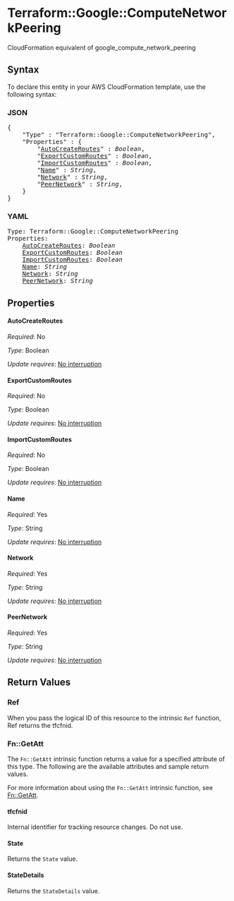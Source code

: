 # Terraform::Google::ComputeNetworkPeering

CloudFormation equivalent of google_compute_network_peering

## Syntax

To declare this entity in your AWS CloudFormation template, use the following syntax:

### JSON

<pre>
{
    "Type" : "Terraform::Google::ComputeNetworkPeering",
    "Properties" : {
        "<a href="#autocreateroutes" title="AutoCreateRoutes">AutoCreateRoutes</a>" : <i>Boolean</i>,
        "<a href="#exportcustomroutes" title="ExportCustomRoutes">ExportCustomRoutes</a>" : <i>Boolean</i>,
        "<a href="#importcustomroutes" title="ImportCustomRoutes">ImportCustomRoutes</a>" : <i>Boolean</i>,
        "<a href="#name" title="Name">Name</a>" : <i>String</i>,
        "<a href="#network" title="Network">Network</a>" : <i>String</i>,
        "<a href="#peernetwork" title="PeerNetwork">PeerNetwork</a>" : <i>String</i>,
    }
}
</pre>

### YAML

<pre>
Type: Terraform::Google::ComputeNetworkPeering
Properties:
    <a href="#autocreateroutes" title="AutoCreateRoutes">AutoCreateRoutes</a>: <i>Boolean</i>
    <a href="#exportcustomroutes" title="ExportCustomRoutes">ExportCustomRoutes</a>: <i>Boolean</i>
    <a href="#importcustomroutes" title="ImportCustomRoutes">ImportCustomRoutes</a>: <i>Boolean</i>
    <a href="#name" title="Name">Name</a>: <i>String</i>
    <a href="#network" title="Network">Network</a>: <i>String</i>
    <a href="#peernetwork" title="PeerNetwork">PeerNetwork</a>: <i>String</i>
</pre>

## Properties

#### AutoCreateRoutes

_Required_: No

_Type_: Boolean

_Update requires_: [No interruption](https://docs.aws.amazon.com/AWSCloudFormation/latest/UserGuide/using-cfn-updating-stacks-update-behaviors.html#update-no-interrupt)

#### ExportCustomRoutes

_Required_: No

_Type_: Boolean

_Update requires_: [No interruption](https://docs.aws.amazon.com/AWSCloudFormation/latest/UserGuide/using-cfn-updating-stacks-update-behaviors.html#update-no-interrupt)

#### ImportCustomRoutes

_Required_: No

_Type_: Boolean

_Update requires_: [No interruption](https://docs.aws.amazon.com/AWSCloudFormation/latest/UserGuide/using-cfn-updating-stacks-update-behaviors.html#update-no-interrupt)

#### Name

_Required_: Yes

_Type_: String

_Update requires_: [No interruption](https://docs.aws.amazon.com/AWSCloudFormation/latest/UserGuide/using-cfn-updating-stacks-update-behaviors.html#update-no-interrupt)

#### Network

_Required_: Yes

_Type_: String

_Update requires_: [No interruption](https://docs.aws.amazon.com/AWSCloudFormation/latest/UserGuide/using-cfn-updating-stacks-update-behaviors.html#update-no-interrupt)

#### PeerNetwork

_Required_: Yes

_Type_: String

_Update requires_: [No interruption](https://docs.aws.amazon.com/AWSCloudFormation/latest/UserGuide/using-cfn-updating-stacks-update-behaviors.html#update-no-interrupt)

## Return Values

### Ref

When you pass the logical ID of this resource to the intrinsic `Ref` function, Ref returns the tfcfnid.

### Fn::GetAtt

The `Fn::GetAtt` intrinsic function returns a value for a specified attribute of this type. The following are the available attributes and sample return values.

For more information about using the `Fn::GetAtt` intrinsic function, see [Fn::GetAtt](https://docs.aws.amazon.com/AWSCloudFormation/latest/UserGuide/intrinsic-function-reference-getatt.html).

#### tfcfnid

Internal identifier for tracking resource changes. Do not use.

#### State

Returns the <code>State</code> value.

#### StateDetails

Returns the <code>StateDetails</code> value.

